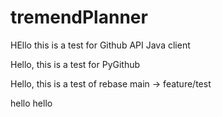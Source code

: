 # tremendPlanner

HEllo this is a test for Github API Java client 

Hello, this is a test for PyGithub 

Hello, this is a test of rebase main -> feature/test

hello hello
